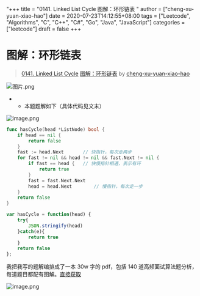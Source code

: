 "+++
title = "0141. Linked List Cycle 图解：环形链表 "
author = ["cheng-xu-yuan-xiao-hao"]
date = 2020-07-23T14:12:55+08:00
tags = ["Leetcode", "Algorithms", "C", "C++", "C#", "Go", "Java", "JavaScript"]
categories = ["leetcode"]
draft = false
+++

# 图解：环形链表

> [0141. Linked List Cycle](https://leetcode-cn.com/problems/linked-list-cycle/)
> [图解：环形链表](https://leetcode-cn.com/problems/linked-list-cycle/solution/tu-jie-huan-xing-lian-biao-by-cheng-xu-yuan-xiao-h/) by [cheng-xu-yuan-xiao-hao](https://leetcode-cn.com/u/cheng-xu-yuan-xiao-hao/)

![图片.png](https://pic.leetcode-cn.com/da42c76fe60de354aee53a22493a86bc54d1d6a495719988484b0b393f37cac0-%E5%9B%BE%E7%89%87.png)
- - 本题题解如下（具体代码见文末）

![image.png](https://pic.leetcode-cn.com/a6a7e241b7eeb369dc931f239e155a29d89c702594f8143bd74332987d940ae6-image.png)


```go
func hasCycle(head *ListNode) bool {  
    if head == nil {
        return false
    }
    fast := head.Next       // 快指针，每次走两步
    for fast != nil && head != nil && fast.Next != nil {
        if fast == head {   // 快慢指针相遇，表示有环
            return true
        }
        fast = fast.Next.Next  
        head = head.Next        // 慢指针，每次走一步
    }
    return false
}
```
```javascript
var hasCycle = function(head) {
    try{
        JSON.stringify(head)
    }catch(e){
        return true
    }
    return false
};
```

我把我写的题解编排成了一本 30w 字的 pdf，包括 140 道高频面试算法题分析，每道题目都配有图解。[直接获取](https://www.geekxh.com/0.0.%E5%AD%A6%E4%B9%A0%E9%A1%BB%E7%9F%A5/03.html?MdXE)

![image.png](https://pic.leetcode-cn.com/df2702dd54d89a89a9b06f6c887300aa87d4b8ac83fe27d9c00395ed64143731-image.png)